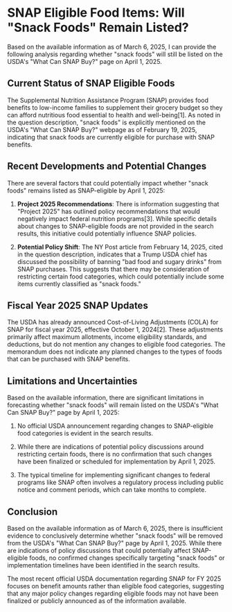 # SNAP Eligible Food Items: Will "Snack Foods" Remain Listed?

Based on the available information as of March 6, 2025, I can provide the following analysis regarding whether "snack foods" will still be listed on the USDA's "What Can SNAP Buy?" page on April 1, 2025.

## Current Status of SNAP Eligible Foods

The Supplemental Nutrition Assistance Program (SNAP) provides food benefits to low-income families to supplement their grocery budget so they can afford nutritious food essential to health and well-being[1]. As noted in the question description, "snack foods" is explicitly mentioned on the USDA's "What Can SNAP Buy?" webpage as of February 19, 2025, indicating that snack foods are currently eligible for purchase with SNAP benefits.

## Recent Developments and Potential Changes

There are several factors that could potentially impact whether "snack foods" remains listed as SNAP-eligible by April 1, 2025:

1. **Project 2025 Recommendations**: There is information suggesting that "Project 2025" has outlined policy recommendations that would negatively impact federal nutrition programs[3]. While specific details about changes to SNAP-eligible foods are not provided in the search results, this initiative could potentially influence SNAP policies.

2. **Potential Policy Shift**: The NY Post article from February 14, 2025, cited in the question description, indicates that a Trump USDA chief has discussed the possibility of banning "bad food and sugary drinks" from SNAP purchases. This suggests that there may be consideration of restricting certain food categories, which could potentially include some items currently classified as "snack foods."

## Fiscal Year 2025 SNAP Updates

The USDA has already announced Cost-of-Living Adjustments (COLA) for SNAP for fiscal year 2025, effective October 1, 2024[2]. These adjustments primarily affect maximum allotments, income eligibility standards, and deductions, but do not mention any changes to eligible food categories. The memorandum does not indicate any planned changes to the types of foods that can be purchased with SNAP benefits.

## Limitations and Uncertainties

Based on the available information, there are significant limitations in forecasting whether "snack foods" will remain listed on the USDA's "What Can SNAP Buy?" page by April 1, 2025:

1. No official USDA announcement regarding changes to SNAP-eligible food categories is evident in the search results.

2. While there are indications of potential policy discussions around restricting certain foods, there is no confirmation that such changes have been finalized or scheduled for implementation by April 1, 2025.

3. The typical timeline for implementing significant changes to federal programs like SNAP often involves a regulatory process including public notice and comment periods, which can take months to complete.

## Conclusion

Based on the available information as of March 6, 2025, there is insufficient evidence to conclusively determine whether "snack foods" will be removed from the USDA's "What Can SNAP Buy?" page by April 1, 2025. While there are indications of policy discussions that could potentially affect SNAP-eligible foods, no confirmed changes specifically targeting "snack foods" or implementation timelines have been identified in the search results.

The most recent official USDA documentation regarding SNAP for FY 2025 focuses on benefit amounts rather than eligible food categories, suggesting that any major policy changes regarding eligible foods may not have been finalized or publicly announced as of the information available.